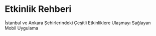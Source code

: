 # Etkinlik Rehberi
İstanbul ve Ankara Şehirlerindeki Çeşitli Etkinliklere Ulaşmayı Sağlayan Mobil Uygulama
